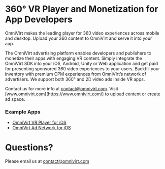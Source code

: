 # 360° VR Player and Monetization for App Developers

OmniVirt makes the leading player for 360 video experiences across mobile and desktop. Upload your 360 content to OmniVirt and serve it into your app. 

The OmniVirt advertising platform enables developers and publishers to monetize their apps with engaging VR content.
Simply integrate the OmniVirt SDK into your iOS, Android, Unity or Web application and get paid for presenting sponsored 360 video experiences to your users. Backfill your inventory with premium CPM experiences from OmniVirt’s network of advertisers. We support both 360° and 2D video ads inside VR apps.

Contact us for more info at [contact@omnivirt.com](mailto:contact@omnivirt.com).
Visit [www.omnivirt.com](https://www.omnivirt.com/) to upload content or create ad space.

### Example Apps

- [OmniVirt VR Player for iOS](https://github.com/OmniVirt/OmniVirtVRPlayer-iOS-Example)
- [OmniVirt Ad Network for iOS](https://github.com/OmniVirt/OmniVirtAdNetwork-iOS-Example)

# Questions?

Please email us at [contact@omnivirt.com](mailto:contact@omnivirt.com)
